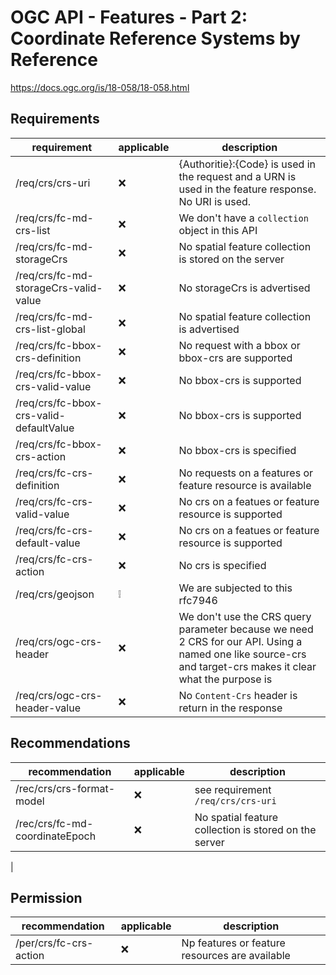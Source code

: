 # OGC API - Features - Part 2: Coordinate Reference Systems by Reference

<https://docs.ogc.org/is/18-058/18-058.html>

## Requirements

| requirement | applicable | description |
| --- | --- | --- |
| /req/crs/crs-uri | :x: | {Authoritie}:{Code} is used in the request and a URN is used in the feature response. No URI is used. |
| /req/crs/fc-md-crs-list | :x: | We don't have a `collection` object in this API |
| /req/crs/fc-md-storageCrs | :x: | No spatial feature collection is stored on the server |
| /req/crs/fc-md-storageCrs-valid-value | :x: | No storageCrs is advertised |
| /req/crs/fc-md-crs-list-global | :x: | No spatial feature collection is advertised |
| /req/crs/fc-bbox-crs-definition | :x: | No request with a bbox or bbox-crs are supported |
| /req/crs/fc-bbox-crs-valid-value | :x: | No bbox-crs is supported |
| /req/crs/fc-bbox-crs-valid-defaultValue | :x: | No bbox-crs is supported |
| /req/crs/fc-bbox-crs-action | :x: | No bbox-crs is specified |
| /req/crs/fc-crs-definition | :x: | No requests on a features or feature resource is available |
| /req/crs/fc-crs-valid-value | :x: | No crs on a featues or feature resource is supported |
| /req/crs/fc-crs-default-value | :x: | No crs on a featues or feature resource is supported |
| /req/crs/fc-crs-action | :x: | No crs is specified |
| /req/crs/geojson | :grey_exclamation: | We are subjected to this rfc7946 |
| /req/crs/ogc-crs-header | :x: | We don't use the CRS query parameter because we need 2 CRS for our API. Using a named one like source-crs and target-crs makes it clear what the purpose is |
| /req/crs/ogc-crs-header-value | :x: | No `Content-Crs` header is return in the response |

## Recommendations

| recommendation | applicable | description |
| --- | --- | --- |
| /rec/crs/crs-format-model | :x: | see requirement `/req/crs/crs-uri` |
| /rec/crs/fc-md-coordinateEpoch | :x: | No spatial feature collection is stored on the server |
|

## Permission

| recommendation | applicable | description |
| --- | --- | --- |
| /per/crs/fc-crs-action | :x: | Np features or feature resources are available |
